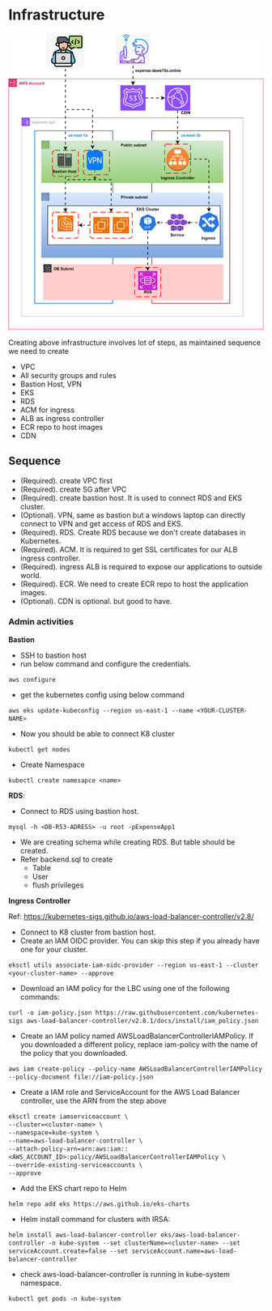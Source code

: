 # Infrastructure

![alt text](eks-infra.svg)

Creating above infrastructure involves lot of steps, as maintained sequence we need to create
* VPC
* All security groups and rules
* Bastion Host, VPN
* EKS
* RDS
* ACM for ingress
* ALB as ingress controller
* ECR repo to host images
* CDN

## Sequence

* (Required). create VPC first
* (Required). create SG after VPC
* (Required). create bastion host. It is used to connect RDS and EKS cluster.
* (Optional). VPN, same as bastion but a windows laptop can directly connect to VPN and get access of RDS and EKS.
* (Required). RDS. Create RDS because we don't create databases in Kubernetes.
* (Required). ACM. It is required to get SSL certificates for our ALB ingress controller.
* (Required). ingress ALB is required to expose our applications to outside world.
* (Required). ECR. We need to create ECR repo to host the application images.
* (Optional). CDN is optional. but good to have.

### Admin activities

**Bastion**
* SSH to bastion host
* run below command and configure the credentials.
```
aws configure
```
* get the kubernetes config using below command
```
aws eks update-kubeconfig --region us-east-1 --name <YOUR-CLUSTER-NAME>
```
* Now you should be able to connect K8 cluster
```
kubectl get nodes
```
* Create Namespace
```
kubectl create namesapce <name>
```
**RDS**:
* Connect to RDS using bastion host.
```
mysql -h <DB-R53-ADRESS> -u root -pExpenseApp1
```
* We are creating schema while creating RDS. But table should be created.
* Refer backend.sql to create
    * Table
    * User
    * flush privileges

**Ingress Controller**

Ref: https://kubernetes-sigs.github.io/aws-load-balancer-controller/v2.8/
* Connect to K8 cluster from bastion host.
* Create an IAM OIDC provider. You can skip this step if you already have one for your cluster.
```
eksctl utils associate-iam-oidc-provider --region us-east-1 --cluster <your-cluster-name> --approve
```
* Download an IAM policy for the LBC using one of the following commands:
```
curl -o iam-policy.json https://raw.githubusercontent.com/kubernetes-sigs aws-load-balancer-controller/v2.8.1/docs/install/iam_policy.json
```

* Create an IAM policy named AWSLoadBalancerControllerIAMPolicy. If you downloaded a different policy, replace iam-policy with the name of the policy that you downloaded.
```
aws iam create-policy --policy-name AWSLoadBalancerControllerIAMPolicy --policy-document file://iam-policy.json
```

* Create a IAM role and ServiceAccount for the AWS Load Balancer controller, use the ARN from the step above

```
eksctl create iamserviceaccount \
--cluster=<cluster-name> \
--namespace=kube-system \
--name=aws-load-balancer-controller \
--attach-policy-arn=arn:aws:iam::<AWS_ACCOUNT_ID>:policy/AWSLoadBalancerControllerIAMPolicy \
--override-existing-serviceaccounts \
--approve
```

* Add the EKS chart repo to Helm
```
helm repo add eks https://aws.github.io/eks-charts
```

* Helm install command for clusters with IRSA:

```
helm install aws-load-balancer-controller eks/aws-load-balancer-controller -n kube-system --set clusterName=<cluster-name> --set serviceAccount.create=false --set serviceAccount.name=aws-load-balancer-controller
```

* check aws-load-balancer-controller is running in kube-system namespace.
```
kubectl get pods -n kube-system
```




